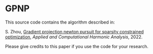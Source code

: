 # GPNP

This source code contains the algorithm described in:

S. Zhou, [Gradient projection newton pursuit for sparsity constrained optimization](https://arxiv.org/abs/2205.04580), *Applied and Computational Harmonic Analysis*, 2022.

Please give credits to this paper if you use the code for your research.
